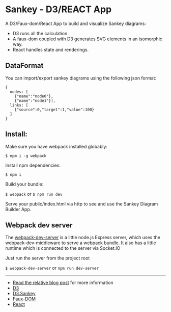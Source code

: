 Sankey - D3/REACT App 
===========================

A D3/Faux-dom/React App to build and visualize Sankey diagrams:

- D3 runs all the calculation.
- A faux-dom coupled with D3 generates SVG elements in an isomorphic way.
- React handles state and renderings.

## DataFormat

You can import/export sankey diagrams using the following json format:

```
{ 
  nodes: [
    {"name":"node0"},
    {"name":"node1"}], 
  links: [
    {"source":0,"target":1,"value":100}
  ]
}
```

## Install:

Make sure you have webpack installed globably:

`$ npm i -g webpack`

Install npm dependencies:

`$ npm i`

Build your bundle:

`$ webpack` or
`$ npm run dev`

Serve your public/index.html via http to see and use the Sankey Diagram Builder App. 

## Webpack dev server

The [webpack-dev-server](https://webpack.github.io/docs/webpack-dev-server.html) is a little node.js Express server, which uses the webpack-dev-middleware to serve a webpack bundle. It also has a little runtime which is connected to the server via Socket.IO

Just run the server from the project root

`$ webpack-dev-server` or
`npm run dev-server`

***

- [Read the relative blog post](http://nick.balestra.ch/2015/sankey-d3-faux-DOM-react) for more information
- [D3](https://github.com/mbostock/d3)
- [D3.Sankey](https://github.com/d3/d3-plugins/tree/master/sankey)
- [Faux-DOM](https://github.com/Olical/react-faux-dom)
- [React](https://github.com/facebook/react)
